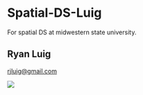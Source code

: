 # Spatial-DS-Luig
For spatial DS at midwestern state university.

## Ryan Luig

rjluig@gmail.com

![](https://i.ytimg.com/vi/8aIswZT51-c/hqdefault.jpg)
